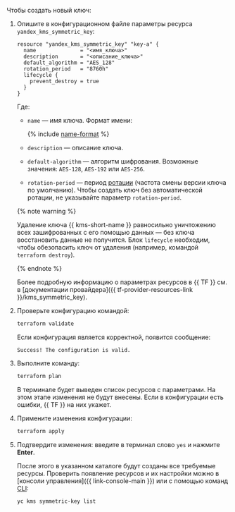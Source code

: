 Чтобы создать новый ключ:

1. Опишите в конфигурационном файле параметры ресурса `yandex_kms_symmetric_key`:

   ```hcl
   resource "yandex_kms_symmetric_key" "key-a" {
     name              = "<имя_ключа>"
     description       = "<описание_ключа>"
     default_algorithm = "AES_128"
     rotation_period   = "8760h"
     lifecycle {
       prevent_destroy = true
     }
   }
   ```

   Где:

   * `name` — имя ключа. Формат имени:

      {% include [name-format](../../_includes/name-format.md) %}

   * `description` — описание ключа.
   * `default-algorithm` — алгоритм шифрования. Возможные значения: `AES-128`, `AES-192` или `AES-256`.
   * `rotation-period` — период [ротации](../../kms/concepts/version.md#rotate-key) (частота смены версии ключа по умолчанию). Чтобы создать ключ без автоматической ротации, не указывайте параметр `rotation-period`.

   {% note warning %}

   Удаление ключа {{ kms-short-name }} равносильно уничтожению всех зашифрованных с его помощью данных — без ключа восстановить данные не получится. Блок `lifecycle` необходим, чтобы обезопасить ключ от удаления (например, командой `terraform destroy`).

   {% endnote %}

   Более подробную информацию о параметрах ресурсов в {{ TF }} см. в [документации провайдера]({{ tf-provider-resources-link }}/kms_symmetric_key).

1. Проверьте конфигурацию командой:

   ```bash
   terraform validate
   ```

   Если конфигурация является корректной, появится сообщение:

   ```text
   Success! The configuration is valid.
   ```

1. Выполните команду:

   ```bash
   terraform plan
   ```

   В терминале будет выведен список ресурсов с параметрами. На этом этапе изменения не будут внесены. Если в конфигурации есть ошибки, {{ TF }} на них укажет.

1. Примените изменения конфигурации:

   ```bash
   terraform apply
   ```

1. Подтвердите изменения: введите в терминал слово `yes` и нажмите **Enter**.

   После этого в указанном каталоге будут созданы все требуемые ресурсы. Проверить появление ресурсов и их настройки можно в [консоли управления]({{ link-console-main }}) или с помощью команд [CLI](../../cli/quickstart.md):

   ```bash
   yc kms symmetric-key list
   ```